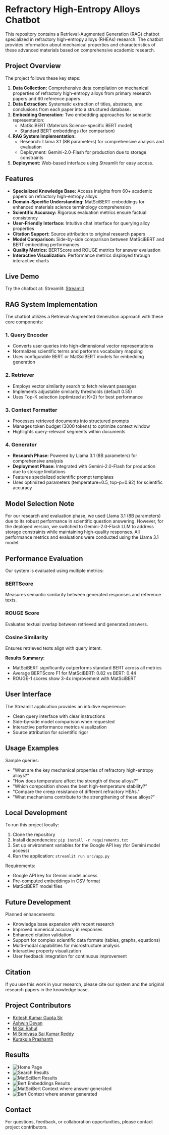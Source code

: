 # Refractory High-Entropy Alloys Chatbot

This repository contains a Retrieval-Augmented Generation (RAG) chatbot specialized in refractory high-entropy alloys (RHEAs) research. The chatbot provides information about mechanical properties and characteristics of these advanced materials based on comprehensive academic research.

## Project Overview

The project follows these key steps:

1. **Data Collection:** Comprehensive data compilation on mechanical properties of refractory high-entropy alloys from primary research papers and 60 reference papers.
2. **Data Extraction:** Systematic extraction of titles, abstracts, and conclusions from each paper into a structured database.
3. **Embedding Generation:** Two embedding approaches for semantic representation:
   * MatSciBERT (Materials Science-specific BERT model)
   * Standard BERT embeddings (for comparison)
4. **RAG System Implementation:** 
   * Research: Llama 3.1 (8B parameters) for comprehensive analysis and evaluation
   * Deployment: Gemini-2.0-Flash for production due to storage constraints
5. **Deployment:** Web-based interface using Streamlit for easy access.

## Features

* **Specialized Knowledge Base:** Access insights from 60+ academic papers on refractory high-entropy alloys
* **Domain-Specific Understanding:** MatSciBERT embeddings for enhanced materials science terminology comprehension
* **Scientific Accuracy:** Rigorous evaluation metrics ensure factual consistency
* **User-Friendly Interface:** Intuitive chat interface for querying alloy properties
* **Citation Support:** Source attribution to original research papers
* **Model Comparison:** Side-by-side comparison between MatSciBERT and BERT embedding performances
* **Quality Metrics:** BERTScore and ROUGE metrics for answer evaluation
* **Interactive Visualization:** Performance metrics displayed through interactive charts

## Live Demo

Try the chatbot at: 
Streamlit: [Streamlit](https://alloy-chatbot-qwsuv56mpnpnasulqzsnph.streamlit.app/)

## RAG System Implementation

The chatbot utilizes a Retrieval-Augmented Generation approach with these core components:

### 1. Query Encoder
- Converts user queries into high-dimensional vector representations
- Normalizes scientific terms and performs vocabulary mapping
- Uses configurable BERT or MatSciBERT models for embedding generation

### 2. Retriever
- Employs vector similarity search to fetch relevant passages
- Implements adjustable similarity thresholds (default 0.55)
- Uses Top-K selection (optimized at K=2) for best performance

### 3. Context Formatter
- Processes retrieved documents into structured prompts
- Manages token budget (3000 tokens) to optimize context window
- Highlights query-relevant segments within documents

### 4. Generator
- **Research Phase:** Powered by Llama 3.1 (8B parameters) for comprehensive analysis
- **Deployment Phase:** Integrated with Gemini-2.0-Flash for production due to storage limitations
- Features specialized scientific prompt templates
- Uses optimized parameters (temperature=0.5, top-p=0.92) for scientific accuracy

## Model Selection Note

For our research and evaluation phase, we used Llama 3.1 (8B parameters) due to its robust performance in scientific question answering. However, for the deployed version, we switched to Gemini-2.0-Flash LLM to address storage constraints while maintaining high-quality responses. All performance metrics and evaluations were conducted using the Llama 3.1 model.

## Performance Evaluation

Our system is evaluated using multiple metrics:

### BERTScore
Measures semantic similarity between generated responses and reference texts.

### ROUGE Score
Evaluates textual overlap between retrieved and generated answers.

### Cosine Similarity
Ensures retrieved texts align with query intent.

**Results Summary:**
- MatSciBERT significantly outperforms standard BERT across all metrics
- Average BERTScore F1 for MatSciBERT: 0.82 vs BERT: 0.44
- ROUGE-1 scores show 3-4x improvement with MatSciBERT

## User Interface

The Streamlit application provides an intuitive experience:

- Clean query interface with clear instructions
- Side-by-side model comparison when requested
- Interactive performance metrics visualization
- Source attribution for scientific rigor

## Usage Examples

Sample queries:
* "What are the key mechanical properties of refractory high-entropy alloys?"
* "How does temperature affect the strength of these alloys?"
* "Which composition shows the best high-temperature stability?"
* "Compare the creep resistance of different refractory HEAs."
* "What mechanisms contribute to the strengthening of these alloys?"

## Local Development

To run this project locally:

1. Clone the repository
2. Install dependencies: `pip install -r requirements.txt`
3. Set up environment variables for the Google API key (for Gemini model access)
4. Run the application: `streamlit run src/app.py`

Requirements:
- Google API key for Gemini model access
- Pre-computed embeddings in CSV format
- MatSciBERT model files

## Future Development

Planned enhancements:
* Knowledge base expansion with recent research
* Improved numerical accuracy in responses
* Enhanced citation validation
* Support for complex scientific data formats (tables, graphs, equations)
* Multi-modal capabilities for microstructure analysis
* Interactive property visualization
* User feedback integration for continuous improvement

## Citation

If you use this work in your research, please cite our system and the original research papers in the knowledge base.

## Project Contributors

- [Kritesh Kumar Gupta Sir](https://scholar.google.com/citations?user=T8qa1l4AAAAJ&hl=en)  
- [Ashwin Devan](https://github.com/ashwindevan)  
- [M Sai Rahul](https://github.com/SAI-RAHUL-M)  
- [M Srinivasa Sai Kumar Reddy](https://github.com/Srinivasa-Sai-Kumar-Reddy)  
- [Kurakula Prashanth](https://github.com/kurakula-prashanth)  

## Results

- ![Home Page](https://github.com/user-attachments/assets/68cb859c-d87e-4903-a7eb-064450de9b51)
- ![Search Results](https://github.com/user-attachments/assets/4bbf46e3-8c26-4f36-bc75-dc0cee35cd50)
- ![MatSciBert Results](https://github.com/user-attachments/assets/b8efd221-61bf-4a35-9a5c-9227dbf4ee88)
- ![Bert Embeddings Results](https://github.com/user-attachments/assets/3d22f675-886c-49a7-b304-764ab23b3ffc)
- ![MatSciBert Context where answer generated](https://github.com/user-attachments/assets/4b87eeb6-8fb7-4174-aa64-54cfbbc914de)
- ![Bert Context where answer generated](https://github.com/user-attachments/assets/7c15cf81-ac96-4960-a7f2-3b189d263d7a)


## Contact

For questions, feedback, or collaboration opportunities, please contact project contributors.
